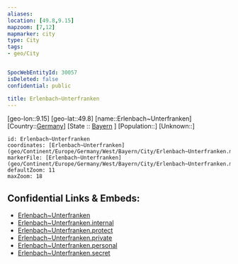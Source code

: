 ```yaml
---
aliases: 
location: [49.8,9.15]
mapzoom: [7,12] 
mapmarker: city 
type: City
tags:
- geo/City


SpocWebEntityId: 30057
isDeleted: false
confidential: public

title: Erlenbach~Unterfranken
---
```

[geo-lon::9.15]
[geo-lat::49.8]
[name::Erlenbach~Unterfranken]
[Country::[Germany](geo/Continent/Europe/Germany.md)]
[State :: [Bayern](geo/Continent/Europe/Germany/West/Bayern.md) ]
[Population::]
[Unknown::]


```leaflet
id: Erlenbach~Unterfranken
coordinates: [Erlenbach~Unterfranken](geo/Continent/Europe/Germany/West/Bayern/City/Erlenbach~Unterfranken.md)
markerFile: [Erlenbach~Unterfranken](geo/Continent/Europe/Germany/West/Bayern/City/Erlenbach~Unterfranken.md)
defaultZoom: 11 
maxZoom: 18
```


## Confidential Links & Embeds: 
- [Erlenbach~Unterfranken](../../../../../../../../_public/geo/Continent/Europe/Germany/West/Bayern/City/Erlenbach~Unterfranken.md) 
- [Erlenbach~Unterfranken.internal](../../../../../../../../_internal/geo/Continent/Europe/Germany/West/Bayern/City/Erlenbach~Unterfranken.internal.md) 
- [Erlenbach~Unterfranken.protect](../../../../../../../../_protect/geo/Continent/Europe/Germany/West/Bayern/City/Erlenbach~Unterfranken.protect.md) 
- [Erlenbach~Unterfranken.private](../../../../../../../../_private/geo/Continent/Europe/Germany/West/Bayern/City/Erlenbach~Unterfranken.private.md) 
- [Erlenbach~Unterfranken.personal](../../../../../../../../_personal/geo/Continent/Europe/Germany/West/Bayern/City/Erlenbach~Unterfranken.personal.md) 
- [Erlenbach~Unterfranken.secret](../../../../../../../../_secret/geo/Continent/Europe/Germany/West/Bayern/City/Erlenbach~Unterfranken.secret.md) 
